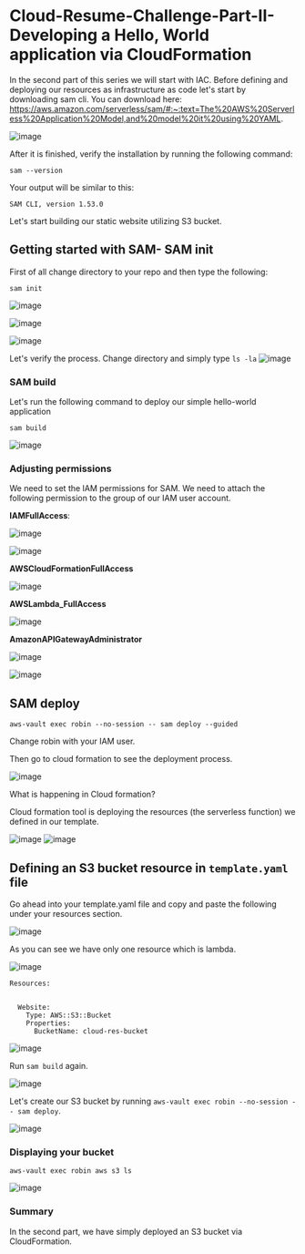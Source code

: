 # Cloud-Resume-Challenge-Part-II- Developing a Hello, World application via CloudFormation


In the second part of this series we will start with IAC. Before defining and deploying our resources as infrastructure as code let's start by downloading sam cli. 
You can download here:
https://aws.amazon.com/serverless/sam/#:~:text=The%20AWS%20Serverless%20Application%20Model,and%20model%20it%20using%20YAML.

![image](https://user-images.githubusercontent.com/96833570/179353126-4cd0cd23-6827-471f-b5e2-f79623c7ad05.png)

After it is finished, verify the installation by running the following command:

`sam --version`

Your output will be similar to this:

`SAM CLI, version 1.53.0`

Let's start building our static website utilizing S3 bucket.

## Getting started with SAM- SAM init

First of all change directory to your repo and then type the following:

`sam init`

![image](https://user-images.githubusercontent.com/96833570/179353287-6c863b3b-8f6d-4446-b065-806970a87e33.png)

![image](https://user-images.githubusercontent.com/96833570/179353323-a34ec2bb-f662-46ea-97da-9b1cb3ee0982.png)


![image](https://user-images.githubusercontent.com/96833570/179353477-1086a040-cce5-459d-bb8d-c9423dfca967.png)

Let's verify the process. Change directory and simply type `ls -la`
![image](https://user-images.githubusercontent.com/96833570/179354357-fe94e6bc-b6f0-4e43-abf9-feb0bbb92c33.png)


### SAM build

Let's run the following command to deploy our simple hello-world application

`sam build`

![image](https://user-images.githubusercontent.com/96833570/179354842-c394e50e-d269-4229-887d-f36e5fa0550f.png)


### Adjusting permissions

We need to set the IAM permissions for SAM. We need to attach the following permission to the group of our IAM user account. 


**IAMFullAccess**: 

![image](https://user-images.githubusercontent.com/96833570/179354538-2d870628-f804-44a2-9a29-910c863f45e6.png)

![image](https://user-images.githubusercontent.com/96833570/179354607-9d907e33-7f4b-4767-83fd-5545c7a473d3.png)

**AWSCloudFormationFullAccess**

![image](https://user-images.githubusercontent.com/96833570/179354648-20c9966e-0b53-43f8-8da0-6dee7de22fcf.png)

**AWSLambda_FullAccess**

![image](https://user-images.githubusercontent.com/96833570/179354679-1118fce3-bf66-45a5-b345-347814e38e5f.png)

**AmazonAPIGatewayAdministrator**

![image](https://user-images.githubusercontent.com/96833570/179354713-4a245e6c-315c-40e5-8227-0370d5570734.png)

![image](https://user-images.githubusercontent.com/96833570/179354738-fcf0f7c2-87ff-4f5e-8005-7ada46924f5b.png)

## SAM deploy

`aws-vault exec robin --no-session -- sam deploy --guided`  

Change robin with your IAM user.

Then go to cloud formation to see the deployment process.


![image](https://user-images.githubusercontent.com/96833570/179354958-5b4da937-e45b-4cac-99da-8f48f9501d36.png)


What is happening in Cloud formation?

Cloud formation tool is deploying the resources (the serverless function) we defined in our template.



![image](https://user-images.githubusercontent.com/96833570/179355073-70c6a7ca-4fbe-4ff4-b9db-69f19d477a84.png) ![image](https://user-images.githubusercontent.com/96833570/179355092-dfc2ab3a-ea8b-4466-b319-fa5d31174505.png)

## Defining an S3 bucket resource in `template.yaml` file

Go ahead into your template.yaml file and copy and paste the following under your resources section.


![image](https://user-images.githubusercontent.com/96833570/179355216-604f46ef-77e4-4136-bd4a-29e04568d8eb.png)

As you can see we have only one resource which is lambda. 

![image](https://user-images.githubusercontent.com/96833570/179355326-33ac7fc0-7731-46bc-9885-4c72d2c98d97.png)

```
Resources:


  Website:
    Type: AWS::S3::Bucket
    Properties:
      BucketName: cloud-res-bucket
```

![image](https://user-images.githubusercontent.com/96833570/179355370-294b15cf-2c90-4801-9c6b-d474737b279c.png)

Run `sam build` again.

![image](https://user-images.githubusercontent.com/96833570/179356189-9bbe2a54-2b63-4783-bbbc-60d6eab8a943.png)


Let's create our S3 bucket by running `aws-vault exec robin --no-session -- sam deploy`.

![image](https://user-images.githubusercontent.com/96833570/179356262-954627be-4e44-4af7-a99b-e97f628f1bbd.png)

### Displaying your bucket

`aws-vault exec robin aws s3 ls`

![image](https://user-images.githubusercontent.com/96833570/179356361-55584f32-a1ef-402e-8d44-307a71a16dcc.png)


### Summary

In the second part, we have simply deployed an S3 bucket via CloudFormation. 














